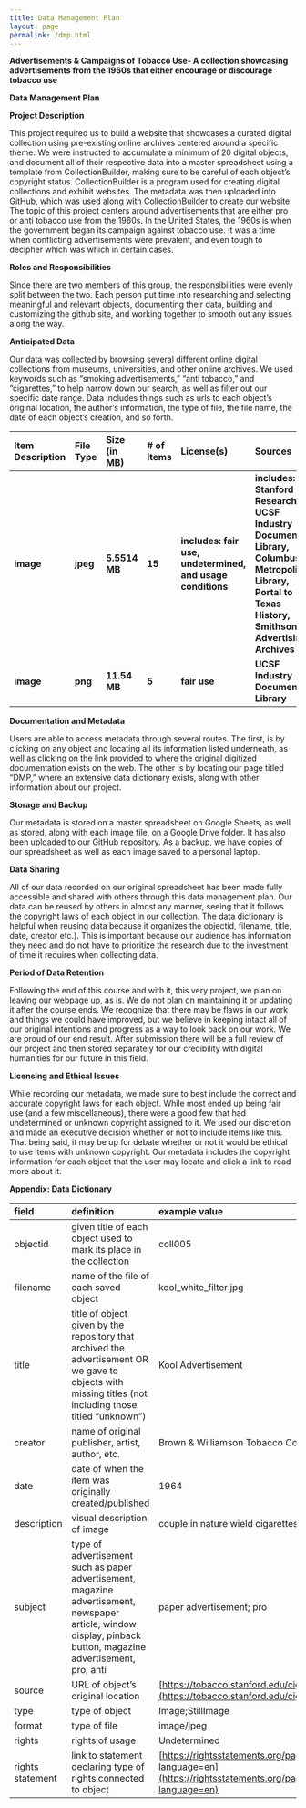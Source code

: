 ```yaml
---
title: Data Management Plan 
layout: page
permalink: /dmp.html
---
```



**Advertisements & Campaigns of Tobacco Use- A collection showcasing advertisements from the 1960s that either encourage or discourage tobacco use** 

**Data Management Plan**

**Project Description**

This project required us to build a website that showcases a curated digital collection using pre-existing online archives centered around a specific theme. We were instructed to accumulate a minimum of 20 digital objects, and document all of their respective data into a master spreadsheet using a template from CollectionBuilder,  making sure to be careful of each object’s copyright status. CollectionBuilder is a program used for creating digital collections and exhibit websites. The metadata was then uploaded into GitHub, which was used along with CollectionBuilder to create our website.  The topic of this project centers around advertisements that are either pro or anti tobacco use from the 1960s. In the United States, the 1960s is when the government began its campaign against tobacco use. It was a time when conflicting advertisements were prevalent, and even tough to decipher which was which in certain cases. 

**Roles and Responsibilities**

Since there are two members of this group, the responsibilities were evenly split between the two. Each person put time into researching and selecting meaningful and relevant objects, documenting their data, building and customizing the github site, and working together to smooth out any issues along the way. 

**Anticipated Data**

Our data was collected by browsing several different online digital collections from museums, universities, and other online archives. We used keywords such as “smoking advertisements,” “anti tobacco,” and “cigarettes,” to help narrow down our search, as well as filter out our specific date range. Data includes things such as urls to each object’s original location, the author’s information, the type of file, the file name, the date of each object’s creation, and so forth. 

| Item Description | File Type | Size (in MB) | \# of Items | License(s) | Sources |
| :---- | :---- | :---- | :---- | :---- | :---- |
| **image**  | **jpeg** | **5.5514 MB** | **15** | **includes: fair use, undetermined, and usage conditions**  | **includes: Stanford Research, UCSF Industry Documents Library, Columbus Metropolitan Library, Portal to Texas History, Smithsonian, Advertising Archives**  |
| **image** | **png** | **11.54 MB** | **5** | **fair use** | **UCSF Industry Documents Library** |

**Documentation and Metadata** 

Users are able to access metadata through several routes. The first, is by clicking on any object and locating all its information listed underneath, as well as clicking on the link provided to where the original digitized documentation exists on the web. The other is by locating our page titled “DMP,” where an extensive data dictionary exists, along with other information about our project. 

**Storage and Backup** 

Our metadata is stored on a master spreadsheet on Google Sheets, as well as stored, along with each image file, on a Google Drive folder. It has also been uploaded to our GitHub repository. As a backup, we have copies of our spreadsheet as well as each image saved to a personal laptop. 

**Data Sharing** 

All of our data recorded on our original spreadsheet has been made fully accessible and shared with others through this data management plan. Our data can be reused by others in almost any manner, seeing that it follows the copyright laws of each object in our collection. The data dictionary is helpful when reusing data because it organizes the objectid, filename, title, date, creator etc.). This is important because our audience has information they need and do not have to prioritize the research due to the investment of time it requires when collecting data. 

**Period of Data Retention** 

Following the end of this course and with it, this very project, we plan on leaving our webpage up, as is. We do not plan on maintaining it or updating it after the course ends. We recognize that there may be flaws in our work and things we could have improved, but we believe in keeping intact all of our original intentions and progress as a way to look back on our work. We are proud of our end result. After submission there will be a full review of our project and then stored separately for our credibility with digital humanities for our future in this field.  

**Licensing and Ethical Issues** 

While recording our metadata, we made sure to best include the correct and accurate copyright laws for each object. While most ended up being fair use (and a few miscellaneous), there were a good few that had undetermined or unknown copyright assigned to it. We used our discretion and made an executive decision whether or not to include items like this. That being said, it may be up for debate whether or not it would be ethical to use items with unknown copyright. Our metadata includes the copyright information for each object that the user may locate and click a link to read more about it. 

**Appendix: Data Dictionary**

| field | definition | example value |
| :---- | :---- | :---- |
| objectid | given title of each object used to mark its place in the collection | coll005 |
| filename | name of the file of each saved object | kool\_white\_filter.jpg |
| title | title of object given by the repository that archived the advertisement OR we gave to objects with missing titles (not including those titled “unknown”)  | Kool Advertisement  |
| creator | name of original publisher, artist, author, etc. | Brown & Williamson Tobacco Corporation |
| date | date of when the item was originally created/published | 1964 |
| description | visual description of image  | couple in nature wield cigarettes |
| subject | type of advertisement such as paper advertisement, magazine advertisement, newspaper article, window display, pinback button, magazine advertisement, pro, anti  | paper advertisement; pro |
| source | URL of object’s original location | [https://tobacco.stanford.edu/cigarette/img2000/](https://tobacco.stanford.edu/cigarette/img2000/) |
| type | type of object | Image;StillImage |
| format | type of file | image/jpeg |
| rights | rights of usage  | Undetermined  |
| rights statement | link to statement declaring type of rights connected to object  | [https://rightsstatements.org/page/UND/1.0/?language=en](https://rightsstatements.org/page/UND/1.0/?language=en) |

